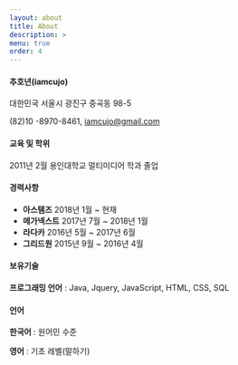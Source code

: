 ```yaml
---
layout: about
title: About
description: >
menu: true
order: 4
---
```


#### 추호년(iamcujo)

대한민국 서울시 광진구 중곡동 98-5

(82)10 -8970-8461, iamcujo@gmail.com

#### 교육 및 학위

2011년 2월 용인대학교 멀티미디어 학과 졸업

#### 경력사항

- **아스템즈** 2018년 1월 ~ 현재
- **메가넥스트** 2017년 7월 ~ 2018년 1월
- **라다카** 2016년 5월 ~ 2017년 6월
- **그리드원** 2015년 9월 ~ 2016년 4월

#### 보유기술

**프로그래밍 언어** : Java, Jquery, JavaScript, HTML, CSS, SQL

#### 언어

**한국어** : 원어민 수준

**영어** : 기초 레벨(말하기)